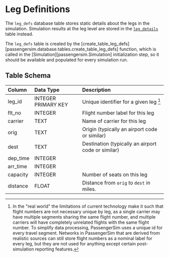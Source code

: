 # Leg Definitions

The `leg_defs` database table stores static details about the legs in the
simulation.  Simulation results at the leg level are stored in the
[`leg_details`](leg_detail.md) table instead.

The `leg_defs` table is created by the
[create_table_leg_defs][passengersim.database.tables.create_table_leg_defs] function,
which is called in the [Simulation][passengersim.Simulation] initialization
step, so it should be available and populated for every simulation run.

## Table Schema

| Column    | Data Type           | Description                                        |
|:----------|:--------------------|:---------------------------------------------------|
| leg_id    | INTEGER PRIMARY KEY | Unique identifier for a given leg [^1]             |
| flt_no    | INTEGER             | Flight number label for this leg                   |
| carrier   | TEXT                | Name of carrier for this leg                       |
| orig      | TEXT                | Origin (typically an airport code or similar)      |
| dest      | TEXT                | Destination (typically an airport code or similar) |
| dep_time  | INTEGER             |                                                    |
| arr_time  | INTEGER             |                                                    |
| capacity  | INTEGER             | Number of seats on this leg                        |
| distance	 | FLOAT               | Distance from `orig` to `dest` in miles.           |


[^1]:
    In the "real world" the limitations of current technology make it such that
    flight numbers are not necessary unique by leg, as a single carrier may have
    multiple segments sharing the same flight number, and multiple carriers will
    have completely unrelated flights with the same flight number.  To simplify
    data processing, PassengerSim uses a unique id for every travel segment. Networks
    in PassengerSim that are derived from realistic sources can still store flight
    numbers as a nominal label for every leg, but they are not used for anything
    except certain post-simulation reporting features.
